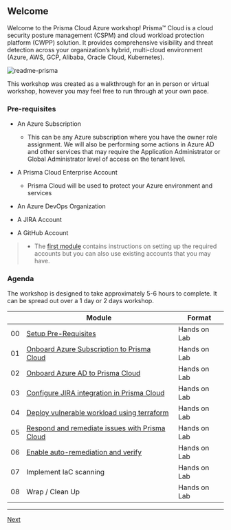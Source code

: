 ## Welcome

Welcome to the Prisma Cloud Azure workshop! Prisma™ Cloud is a cloud security posture management (CSPM) and cloud workload protection platform (CWPP) solution. It provides comprehensive visibility and threat detection across your organization’s hybrid, multi-cloud environment (Azure, AWS, GCP, Alibaba, Oracle Cloud, Kubernetes). 

![readme-prisma](../images/readme-prisma.png)

This workshop was created as a walkthrough for an in person or virtual workshop, however you may feel free to run through at your own pace.
### Pre-requisites

* An Azure Subscription
  * This can be any Azure subscription where you have the owner role assignment. We will also be performing some actions in Azure AD and other services that may require the Application Administrator or Global Administrator level of access on the tenant level.

* A Prisma Cloud Enterprise Account
  * Prisma Cloud will be used to protect your Azure environment and services
* An Azure DevOps Organization
* A JIRA Account
* A GitHub Account

>* The [first module](walkthroughs/0-prerequisites.md) contains instructions on setting up the required accounts but you can also use existing accounts that you may have.
### Agenda

The workshop is designed to take approximately 5-6 hours to complete. It can be spread out over a 1 day or 2 days workshop.

|    | Module                   | Format       |
|----|--------------------------|--------------|
| 00 | [Setup Pre-Requisites](walkthroughs/0-prerequisites.md)                         | Hands on Lab |
| 01 | [Onboard Azure Subscription to Prisma Cloud](walkthroughs/1-onboard-azure-sub.md) | Hands on Lab |
| 02 | [Onboard Azure AD to Prisma Cloud](walkthroughs/2-onboard-azure-ad.md)                | Hands on Lab |
| 03 | [Configure JIRA integration in Prisma Cloud](walkthroughs/3-jira-integration.md) | Hands on Lab |
| 04 | [Deploy vulnerable workload using terraform](walkthroughs/4-deploy-vulnearble-workload.md) | Hands on Lab |
| 05 | [Respond and remediate issues with Prisma Cloud](walkthroughs/5-respond-and-remediate.md)  | Hands on Lab |
| 06 | [Enable auto-remediation and verify](walkthroughs/6-configure-auto-remediation.md) | Hands on Lab |
| 07 | Implement IaC scanning    | Hands on Lab |
| 08 | Wrap / Clean Up     | Hands on Lab |
----

[Next](full/1-create-aro-cluster.md)
